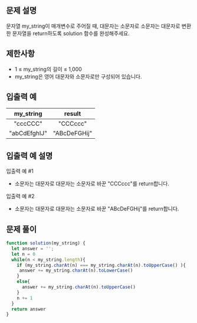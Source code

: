 ## 문제 설명
문자열 my_string이 매개변수로 주어질 때, 대문자는 소문자로 소문자는 대문자로 변환한 문자열을 return하도록 solution 함수를 완성해주세요.

## 제한사항
- 1 ≤ my_string의 길이 ≤ 1,000
- my_string은 영어 대문자와 소문자로만 구성되어 있습니다.

## 입출력 예
my_string	| result
:--:|:--:|
"cccCCC"|	"CCCccc"
"abCdEfghIJ"|	"ABcDeFGHij"

## 입출력 예 설명

입출력 예 #1

- 소문자는 대문자로 대문자는 소문자로 바꾼 "CCCccc"를 return합니다.

입출력 예 #2

- 소문자는 대문자로 대문자는 소문자로 바꾼 "ABcDeFGHij"를 return합니다.

## 문제 풀이

```js
function solution(my_string) {
  let answer = '';  
  let n = 0
  while(n < my_string.length){
    if (my_string.charAt(n) === my_string.charAt(n).toUpperCase() ){
     answer += my_string.charAt(n).toLowerCase()
    }
    else{
      answer += my_string.charAt(n).toUpperCase()
    }
    n += 1
  }
  return answer
}
```